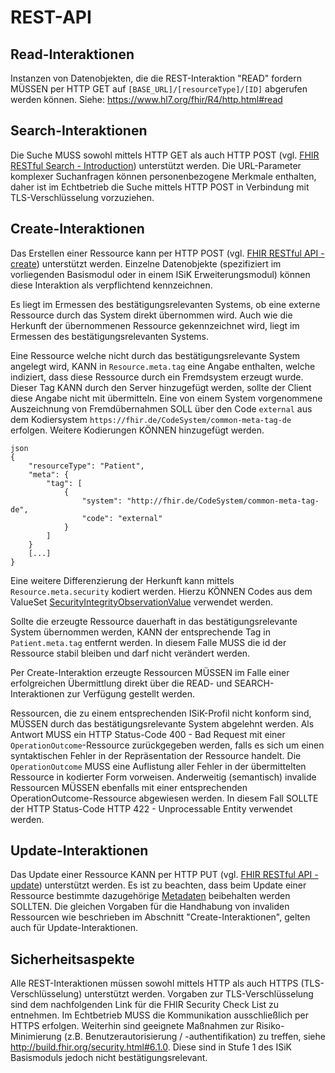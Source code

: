 # REST-API

## Read-Interaktionen
Instanzen von Datenobjekten, die die REST-Interaktion "READ" fordern MÜSSEN per HTTP GET auf ```[BASE_URL]/[resourceType]/[ID]``` abgerufen werden können. 
Siehe: https://www.hl7.org/fhir/R4/http.html#read 

## Search-Interaktionen
Die Suche MUSS sowohl mittels HTTP GET als auch HTTP POST (vgl. [FHIR RESTful Search - Introduction](https://www.hl7.org/fhir/R4/search.html#Introduction)) unterstützt werden. Die URL-Parameter komplexer Suchanfragen können personenbezogene Merkmale enthalten, daher ist im Echtbetrieb die Suche mittels HTTP POST in Verbindung mit TLS-Verschlüsselung vorzuziehen. 

## Create-Interaktionen
Das Erstellen einer Ressource kann per HTTP POST (vgl. [FHIR RESTful API - create](https://www.hl7.org/fhir/R4/http.html#create)) unterstützt werden. Einzelne Datenobjekte (spezifiziert im vorliegenden Basismodul oder in einem ISiK Erweiterungsmodul) können diese Interaktion als verpflichtend kennzeichnen.

Es liegt im Ermessen des bestätigungsrelevanten Systems, ob eine externe Ressource durch das System direkt übernommen wird. Auch wie die Herkunft der übernommenen Ressource gekennzeichnet wird, liegt im Ermessen des bestätigungsrelevanten Systems.

Eine Ressource welche nicht durch das bestätigungsrelevante System angelegt wird, KANN in ```Resource.meta.tag``` eine Angabe enthalten, welche indiziert, dass diese Ressource durch ein Fremdsystem erzeugt wurde. Dieser Tag KANN durch den Server hinzugefügt werden, sollte der Client diese Angabe nicht mit übermitteln. Eine von einem System vorgenommene Auszeichnung von Fremdübernahmen SOLL über den Code ```external``` aus dem Kodiersystem ```https://fhir.de/CodeSystem/common-meta-tag-de``` erfolgen. Weitere Kodierungen KÖNNEN hinzugefügt werden.

```
json
{
    "resourceType": "Patient",
    "meta": {
        "tag": [
            {
                "system": "http://fhir.de/CodeSystem/common-meta-tag-de",
                "code": "external"
            }
        ]
    }
    [...]
}
```

Eine weitere Differenzierung der Herkunft kann mittels ```Resource.meta.security``` kodiert werden. Hierzu KÖNNEN Codes aus dem ValueSet [SecurityIntegrityObservationValue](https://terminology.hl7.org/ValueSet/v3-SecurityIntegrityObservationValue) verwendet werden.

Sollte die erzeugte Ressource dauerhaft in das bestätigungsrelevante System übernommen werden, KANN der entsprechende Tag in ```Patient.meta.tag``` entfernt werden. In diesem Falle MUSS die id der Ressource stabil bleiben und darf nicht verändert werden.


Per Create-Interaktion erzeugte Ressourcen MÜSSEN im Falle einer erfolgreichen Übermittlung direkt über die READ- und SEARCH-Interaktionen zur Verfügung gestellt werden.

Ressourcen, die zu einem entsprechenden ISiK-Profil nicht konform sind, MÜSSEN durch das bestätigungsrelevante System abgelehnt werden. Als Antwort MUSS ein HTTP Status-Code 400 - Bad Request mit einer ```OperationOutcome```-Ressource zurückgegeben werden, falls es sich um einen syntaktischen Fehler in der Repräsentation der Ressource handelt. Die ```OperationOutcome``` MUSS eine Auflistung aller Fehler in der übermittelten Ressource in kodierter Form vorweisen. Anderweitig (semantisch) invalide Ressourcen MÜSSEN ebenfalls mit einer entsprechenden OperationOutcome-Ressource abgewiesen werden. In diesem Fall SOLLTE der HTTP Status-Code HTTP 422 - Unprocessable Entity verwendet werden.


## Update-Interaktionen
Das Update einer Ressource KANN per HTTP PUT (vgl. [FHIR RESTful API - update](https://www.hl7.org/fhir/R4/http.html#update)) unterstützt werden. Es ist zu beachten, dass beim Update einer Ressource bestimmte dazugehörige [Metadaten](https://www.hl7.org/fhir/R4/resource.html#Meta) beibehalten werden SOLLTEN. Die gleichen Vorgaben für die Handhabung von invaliden Ressourcen wie beschrieben im Abschnitt "Create-Interaktionen", gelten auch für Update-Interaktionen.


## Sicherheitsaspekte
Alle REST-Interaktionen müssen sowohl mittels HTTP als auch HTTPS (TLS-Verschlüsselung) unterstützt werden. Vorgaben zur TLS-Verschlüsselung sind dem nachfolgenden Link für die FHIR Security Check List zu entnehmen.
Im Echtbetrieb MUSS die Kommunikation ausschließlich per HTTPS erfolgen.
Weiterhin sind geeignete Maßnahmen zur Risiko-Minimierung (z.B. Benutzerautorisierung / -authentifikation) zu treffen, siehe http://build.fhir.org/security.html#6.1.0. 
Diese sind in Stufe 1 des ISiK Basismoduls jedoch nicht bestätigungsrelevant.

